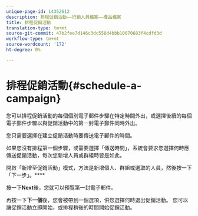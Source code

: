 ```yaml
---
unique-page-id: 14352612
description: 排程促銷活動——行銷人員檔案——產品檔案
title: 排程促銷活動
translation-type: tm+mt
source-git-commit: 47b2fee7d146c3dc558d4bbb10070683f4cdfd3d
workflow-type: tm+mt
source-wordcount: '172'
ht-degree: 0%

---
```



# 排程促銷活動{#schedule-a-campaign}

您可以排程促銷活動的每個個別電子郵件步驟在特定時間外出，或選擇後續的每個電子郵件步驟以與促銷活動中的第一封電子郵件同時外出。

您只需要選擇在建立促銷活動時要傳送電子郵件的時間。

如果您沒有排程第一個步驟，或需要選擇「傳送時間」，系統會要求您選擇何時應傳送促銷活動，每次您新增人員或群組時皆是如此。

開啟「新增至促銷活動」模式，方法是新增個人、群組或選取的人員，然後按一下「下一步」。****

按一下&#x200B;**Next**&#x200B;後，您就可以預覽第一封電子郵件。

再按一下**下一個**後，您會被帶到一個選項，供您選擇何時退出促銷活動。 您可以讓促銷活動立即開始，或排程稍後的時間開始促銷活動。

